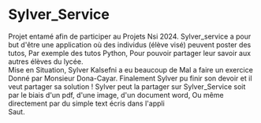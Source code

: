 # Sylver_Service

Projet entamé afin de participer au Projets Nsi 2024. Sylver_service a pour but d'être une application où des individus (élève visé) peuvent poster des tutos, Par exemple des tutos Python, Pour pouvoir partager leur savoir aux autres élèves du lycée.  
Mise en Situation, Sylver Kalsefni a eu beaucoup de Mal a faire un exercice Donné par Monsieur Dona-Cayar. Finalement Sylver pu finir son devoir et il veut partager sa solution ! Sylver peut la partager sur Sylver_Service soit par le biais d'un pdf, d'une image, d'un document word, Ou même directement par du simple text écris dans l'appli  
Saut.
